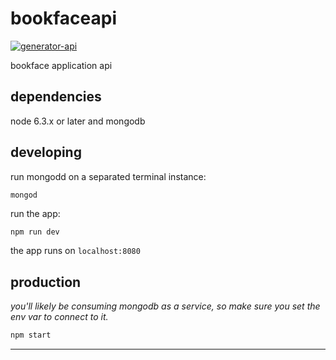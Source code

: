 # bookfaceapi

[![generator-api](https://img.shields.io/badge/built%20with-generator--api-green.svg)](https://github.com/ndelvalle/generator-api)

bookface application api



## dependencies

node 6.3.x or later and mongodb

## developing

run mongodd on a separated terminal instance:

```
mongod
```

run the app:

```bash
npm run dev
```

the app runs on `localhost:8080`

## production

_you'll likely be consuming mongodb as a service, so make sure you set the env var to connect to it._

```bash
npm start
```





--------------------------------------------------------------------------------
